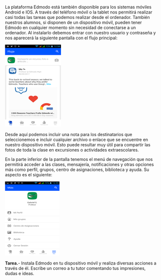 La plataforma Edmodo está también disponible para los sistemas móviles Android e IOS. A través del teléfono móvil o la tablet nos permitirá realizar casi todas las tareas que podemos realizar desde el ordenador. También nuestros alumnos, si disponen de un dispositivo móvil, pueden tener Edmodo en cualquier momento sin necesidad de conectarse a un ordenador. Al instalarlo debemos entrar con nuestro usuario y contraseña y nos aparecerá la siguiente pantalla con el flujo principal:

![](/assets/import37.png)

Desde aquí podemos incluir una nota para los destinatarios que seleccionemos e incluir cualquier archivo o enlace que se encuentre en nuestro dispositivo móvil. Esto puede resultar muy útil para compartir las fotos de toda la clase en excursiones o actividades extraescolares.

En la parte inferior de la pantalla tenemos el menú de navegación que nos permitirá acceder a las clases, mensajería, notificaciones y otras opciones más como perfil, grupos, centro de asignaciones, biblioteca y ayuda. Su aspecto es el siguiente:

![](/assets/import38.png)



**Tarea.**- Instala Edmodo en tu dispositivo móvil y realiza diversas acciones a través de él. Escribe un correo a tu tutor comentando tus impresiones, dudas e ideas.



